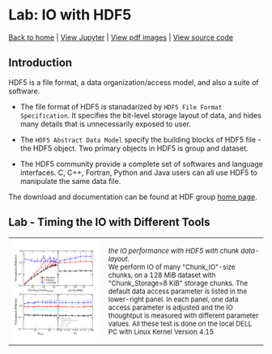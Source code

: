 # Lab: IO with HDF5

[Back to home](https://github.com/ChenYangyao/N-Body-Course) | [View Jupyter](./out/perf_measure.ipynb) | [View pdf images](./out) | [View source code](./src)

## Introduction

HDF5 is a file format, a data organization/access model, and also a suite of software.

- The file format of HDF5 is stanadarized by `HDF5 File Format Specification`. It specifies the bit-level storage layout of data, and hides many details that is unnecessarily exposed to user.

- The `HDF5 Abstract Data Model` specify the building blocks of HDF5 file - the HDF5 object. Two primary objects in HDF5 is group and dataset.

- The HDF5 community provide a complete set of softwares and language interfaces. C, C++, Fortran, Python and Java users can all use HDF5 to manipulate the same data file.

The download and documentation can be found at HDF group [home page](https://portal.hdfgroup.org/display/support/Documentation?utm_source=hdfhomepage).

## Lab - Timing the IO with Different Tools

<table><tr>
    <td><img src="./out/tune_chunk.png"></td>
    <td style="text-align:top;font-size: small;" width="300">
        <em>the IO performance with HDF5 with chunk data-layout. </em><br> 
        We perform IO of many "Chunk_IO"-size chunks, 
        on a 128 MiB dataset with "Chunk_Storage=8 KiB" storage chunks. 
        The default data access parameter is listed in the lower-right panel.
        In each panel, one data access parameter is adjusted and the IO thoughtput
        is measured with different parameter values. All these test is done on 
        the local DELL PC with Linux Kernel Version 4.15
    </td>
</tr></table>

